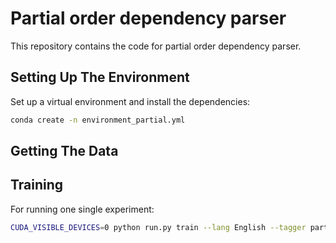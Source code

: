 # Partial order dependency parser

This repository contains the code for partial order dependency parser.

## Setting Up The Environment
Set up a virtual environment and install the dependencies:
```bash
conda create -n environment_partial.yml
```


## Getting The Data



## Training

For running one single experiment:
```bash
CUDA_VISIBLE_DEVICES=0 python run.py train --lang English --tagger part --model bert --epochs 50 --batch-size 32 --lr 2e-5 --order-dim 2 --model-path bert-base-cased --output-path ./checkpoints/ --use-tensorboard True
```


